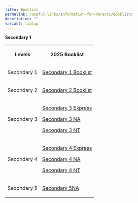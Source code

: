 ```yaml
---
title: Booklist
permalink: /useful-links/Information-for-Parents/Booklist/
description: ""
variant: tiptap
---
```

<p><strong>Secondary 1</strong>
<br>
</p>
<table style="minWidth: 50px">
<colgroup>
<col>
<col>
</colgroup>
<tbody>
<tr>
<th rowspan="1" colspan="1">
<p>Levels</p>
</th>
<th rowspan="1" colspan="1">
<p>2025 Booklist</p>
</th>
</tr>
<tr>
<td rowspan="1" colspan="1">
<p>Secondary 1</p>
</td>
<td rowspan="1" colspan="1">
<p><a href="/files/Announcements/2024/SECONDARY_ONE___FINAL__.pdf" rel="noopener noreferrer nofollow" target="_blank">Secondary 1 Booklist</a>
</p>
</td>
</tr>
<tr>
<td rowspan="1" colspan="1">
<p>Secondary 2</p>
</td>
<td rowspan="1" colspan="1">
<p><a href="/files/Announcements/2024/SECONDARY_TWO___FINAL__.pdf" rel="noopener nofollow" target="_blank">Secondary 2 Booklist</a>
</p>
</td>
</tr>
<tr>
<td rowspan="1" colspan="1">
<p>Secondary 3</p>
</td>
<td rowspan="1" colspan="1">
<p><a href="/files/Announcements/2024/SECONDARY_THREE_EXPRESS___FINAL__.pdf" rel="noopener nofollow" target="_blank">Secondary 3 Express</a>
</p>
<p><a href="/files/Announcements/2024/SECONDARY_THREE_NA___FINAL__.pdf" rel="noopener nofollow" target="_blank">Secondary 3 NA</a>
</p>
<p><a href="/files/Announcements/2024/SECONDARY_THREE_NT___FINAL__.pdf" rel="noopener nofollow" target="_blank">Secondary 3 NT</a>
</p>
</td>
</tr>
<tr>
<td rowspan="1" colspan="1">
<p>Secondary 4</p>
</td>
<td rowspan="1" colspan="1">
<p><a href="/files/Announcements/2024/SECONDARY_FOUR_EXPRESS___FINAL__.pdf" rel="noopener nofollow" target="_blank">Secondary 4 Express</a>
</p>
<p><a href="/files/Announcements/2024/SECONDARY_FOUR_NA___FINAL__.pdf" rel="noopener nofollow" target="_blank">Secondary 4 NA</a>
</p>
<p><a href="/files/Announcements/2024/SECONDARY_FOUR_NT___FINAL__.pdf" rel="noopener nofollow" target="_blank">Secondary 4 NT</a>
</p>
</td>
</tr>
<tr>
<td rowspan="1" colspan="1">
<p>Secondary 5</p>
</td>
<td rowspan="1" colspan="1">
<p><a href="/files/Announcements/2024/SECONDARY_FIVE_NA___FINAL__.pdf" rel="noopener nofollow" target="_blank">Secondary 5NA</a>
</p>
</td>
</tr>
</tbody>
</table>
<p></p>
<p></p>